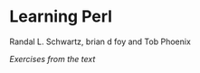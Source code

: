 Learning Perl 
=============
Randal L. Schwartz, brian d foy and Tob Phoenix  

*Exercises from the text*
